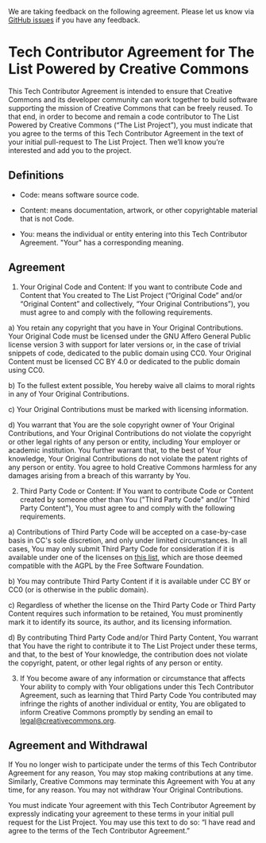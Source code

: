 We are taking feedback on the following agreement. Please let us know via [GitHub issues](https://www.github.com/creativecommons/list/issues) if you have any feedback.

# Tech Contributor Agreement for The List Powered by Creative Commons

This Tech Contributor Agreement is intended to ensure that Creative Commons and its developer community can work together to build software supporting the mission of Creative Commons that can be freely reused. To that end, in order to become and remain a code contributor to The List Powered by Creative Commons (“The List Project”), you must indicate that you agree to the terms of this Tech Contributor Agreement in the text of your initial pull-request to The List Project. Then we’ll know you’re interested and add you to the project.

## Definitions

* Code: means software source code.

* Content: means documentation, artwork, or other copyrightable
material that is not Code.

* You: means the individual or entity entering into this Tech
Contributor Agreement. "Your" has a corresponding meaning.

## Agreement

1. Your Original Code and Content: If you want to contribute Code and Content that You created to The List Project (“Original Code” and/or “Original Content” and collectively, “Your Original Contributions”), you must agree to and comply with the following requirements. 

a) You retain any copyright that you have in Your Original Contributions. Your Original Code must be licensed under the GNU Affero General Public license version 3 with support for later versions or, in the case of trivial snippets of code, dedicated to the public domain using CC0. Your Original Content must be licensed CC BY 4.0 or dedicated to the public domain using CC0. 

b) To the fullest extent possible, You hereby waive all claims to moral rights in any of Your Original Contributions. 

c) Your Original Contributions must be marked with licensing information. 

d) You warrant that You are the sole copyright owner of Your Original Contributions, and Your Original Contributions do not violate the copyright or other legal rights of any person or entity, including Your employer or academic institution. You further warrant that, to the best of Your knowledge, Your Original Contributions do not violate the patent rights of any person or entity. You agree to hold Creative Commons harmless for any damages arising from a breach of this warranty by You. 

2. Third Party Code or Content: If You want to contribute Code or
Content created by someone other than You ("Third Party Code" and/or
"Third Party Content"), You must agree to and comply with the
following requirements.

a) Contributions of Third Party Code will be accepted on a
case-by-case basis in CC's sole discretion, and only under limited
circumstances. In all cases, You may only submit Third Party Code for
consideration if it is available under one of the licenses on
[this list](https://www.gnu.org/licenses/license-list.html),
which are those deemed compatible with the AGPL by the Free Software
Foundation.

b) You may contribute Third Party Content if it is available under CC
BY or CC0 (or is otherwise in the public domain).

c) Regardless of whether the license on the Third Party Code or Third
Party Content requires such information to be retained, You must
prominently mark it to identify its source, its author, and its
licensing information.

d) By contributing Third Party Code and/or Third Party Content, You
warrant that You have the right to contribute it to The List Project
under these terms, and that, to the best of Your knowledge, the
contribution does not violate the copyright, patent, or other legal
rights of any person or entity.

3. If You become aware of any information or circumstance that affects
Your ability to comply with Your obligations under this Tech
Contributor Agreement, such as learning that Third Party Code You
contributed may infringe the rights of another individual or entity,
You are obligated to inform Creative Commons promptly by sending an
email to <legal@creativecommons.org>.

## Agreement and Withdrawal

If You no longer wish to participate under the terms of this Tech
Contributor Agreement for any reason, You may stop making
contributions at any time. Similarly, Creative Commons may terminate
this Agreement with You at any time, for any reason. You may not
withdraw Your Original Contributions.

You must indicate Your agreement with this Tech Contributor Agreement by expressly indicating your agreement to these terms in your initial pull request for the List Project. You may use this text to do so: “I have read and agree to the terms of the Tech Contributor Agreement.” 

